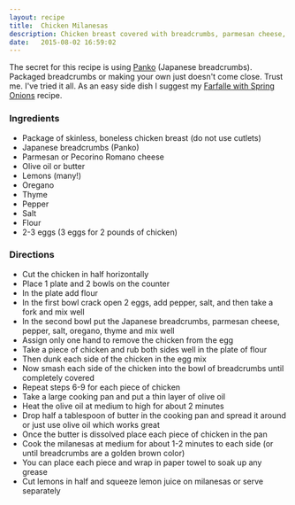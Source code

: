 ```yaml
---
layout: recipe
title:  Chicken Milanesas
description: Chicken breast covered with breadcrumbs, parmesan cheese, and thyme leaves. This dish is lightly fried, a healthier alternative.
date:   2015-08-02 16:59:02
---
```


The secret for this recipe is using [Panko](https://en.wikipedia.org/wiki/Panko) (Japanese breadcrumbs). Packaged breadcrumbs or making your own just doesn't come close. Trust me. I've tried it all. As an easy side dish I suggest my [Farfalle with Spring Onions](/recipes/farfalle-with-spring-onions) recipe.

### Ingredients

- Package of skinless, boneless chicken breast (do not use cutlets)
- Japanese breadcrumbs (Panko)
- Parmesan or Pecorino Romano cheese
- Olive oil or butter
- Lemons (many!)
- Oregano
- Thyme
- Pepper
- Salt
- Flour
- 2-3 eggs (3 eggs for 2 pounds of chicken)

### Directions

- Cut the chicken in half horizontally
- Place 1 plate and 2 bowls on the counter
- In the plate add flour
- In the first bowl crack open 2 eggs, add pepper, salt, and then take a fork and mix well
- In the second bowl put the Japanese breadcrumbs, parmesan cheese, pepper, salt, oregano, thyme and mix well
- Assign only one hand to remove the chicken from the egg
- Take a piece of chicken and rub both sides well in the plate of flour
- Then dunk each side of the chicken in the egg mix
- Now smash each side of the chicken into the bowl of breadcrumbs until completely covered
- Repeat steps 6-9 for each piece of chicken
- Take a large cooking pan and put a thin layer of olive oil
- Heat the olive oil at medium to high for about 2 minutes
- Drop half a tablespoon of butter in the cooking pan and spread it around or just use olive oil which works great
- Once the butter is dissolved place each piece of chicken in the pan
- Cook the milanesas at medium for about 1-2 minutes to each side (or until breadcrumbs are a golden brown color)
- You can place each piece and wrap in paper towel to soak up any grease
- Cut lemons in half and squeeze lemon juice on milanesas or serve separately
